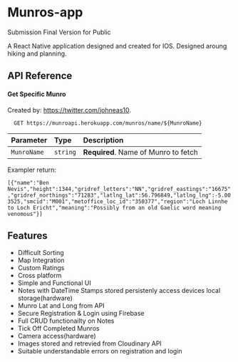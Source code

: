 
# Munros-app
Submission Final Version for Public


A React Native application designed and created for IOS. Designed aroung hiking and planning.



## API Reference

#### Get Specific Munro

Created by:  https://twitter.com/johneas10.


```http
  GET https://munroapi.herokuapp.com/munros/name/${MunroName}
```

| Parameter | Type     | Description                       |
| :-------- | :------- | :-------------------------------- |
| `MunroName`      | `string` | **Required**. Name of Munro to fetch |

Exampler return:

`[{"name":"Ben Nevis","height":1344,"gridref_letters":"NN","gridref_eastings":"16675","gridref_northings":"71283","latlng_lat":56.796849,"latlng_lng":-5.003525,"smcid":"M001","metoffice_loc_id":"350377","region":"Loch Linnhe to Loch Ericht","meaning":"Possibly from an old Gaelic word meaning venomous"}] `



## Features

- Difficult Sorting
- Map Integration
- Custom Ratings
- Cross platform
- Simple and Functional UI
- Notes with DateTime Stamps stored persistenly access devices local storage(hardware)
- Munro Lat and Long from API
- Secure Registration & Login using Firebase
- Full CRUD functionailty on Notes
- Tick Off Completed Munros
- Camera access(hardware)
- Images stored and retrevied from Cloudinary API
- Suitable understandable errors on registration and login


